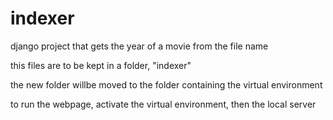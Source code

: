 # indexer
django project that gets the year of a movie from the file name

this files are to be kept in a folder, "indexer"

the new folder willbe moved to the folder containing the virtual environment

to run the webpage, activate the virtual environment, then the local server 
